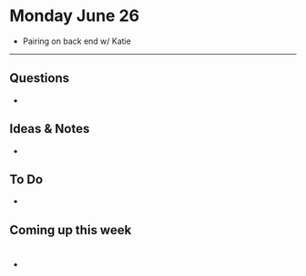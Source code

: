 # Monday June 26

* Pairing on back end w/ Katie

************************************

## Questions 

* 

## Ideas & Notes

* 

## To Do

* 

## Coming up this week

* #

